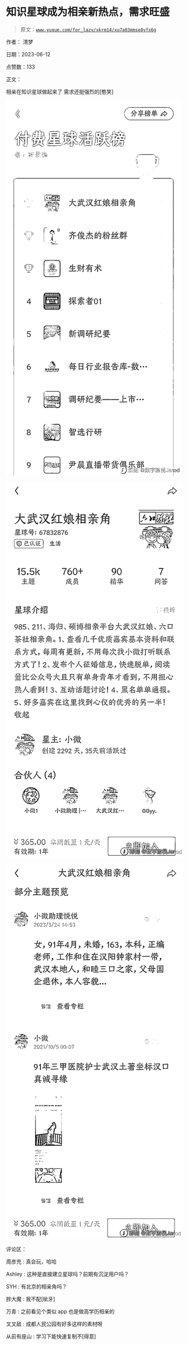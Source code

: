 # 知识星球成为相亲新热点，需求旺盛

> 原文：[`www.yuque.com/for_lazy/xkrm14/xu7a03mmse8yfx6g`](https://www.yuque.com/for_lazy/xkrm14/xu7a03mmse8yfx6g)

作者： 清梦

日期：2023-06-12

点赞数：133

正文：

相亲在知识星球做起来了 需求还挺强烈的[憨笑]

![](img/55c32589a54446bab935eda7e6ad1edc.png)

![](img/cdeeb0188e0acdf6787f02b9ad1152f6.png)

![](img/619278c1cfd4fab12f7e21301ce4fcd1.png)

评论区：

周彦充 : 真会玩，哈哈

Ashley : 这种是直接建立星球吗？前期有沉淀用户吗？

SYH : 有北京的相亲角吗？

胖大魔 : 我不配[呲牙]

万青 : 之前看见个类似 app 也是做高学历相亲的

叉叉敌 : 成都人民公园有好多这样的素材呀

从前有座山 : 学习下能快速复制不[得意]

